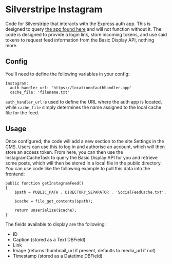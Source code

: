 # Silverstripe Instagram
Code for Silverstripe that interacts with the Express auth app. This is designed to query [the app found here](https://github.com/Iliain/insta-auth) and will not function without it. The code is designed to provide a login link, store incoming tokens, and use said tokens to request feed information from the Basic Display API, nothing more.

## Config

You'll need to define the following variables in your config:

```
Instagram:
  auth_handler_url: 'https://locationofauthhandler.app'
  cache_file: 'filename.txt'
```
`auth_handler_url` is used to define the URL where the auth app is located, while `cache_file` simply determines the name assigned to the local cache file for the feed. 

## Usage

Once configured, the code will add a new section to the site Settings in the CMS. Users can use this to log in and authorise an account, which will then store an access token. From here, you can then use the InstagramCacheTask to query the Basic Display API for you and retrieve some posts, which will then be stored in a local file in the public directory. You can use code like the following example to pull this data into the frontend:

```
public function getInstagramFeed()
{
    $path = PUBLIC_PATH . DIRECTORY_SEPARATOR . 'SocialFeedCache.txt';

    $cache = file_get_contents($path);

    return unserialize($cache);
}
```

The fields available to display are the following: 

* ID
* Caption (stored as a Text DBField)
* Link
* Image (returns thumbnail_url if present, defaults to media_url if not)
* Timestamp (stored as a Datetime DBField)

